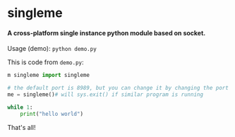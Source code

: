 # singleme
#### A cross-platform single instance python module based on socket.

Usage (demo): `python demo.py`

This is code from `demo.py`:
```python
m singleme import singleme

# the default port is 8989, but you can change it by changing the port address. me = singleme(port=7070)
me = singleme()# will sys.exit() if similar program is running

while 1:
	print("hello world")
```

That's all!
